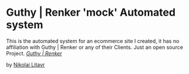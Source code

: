 # Guthy | Renker 'mock' Automated system

This is the automated system for an ecommerce site I created, it has no affiliation with Guthy | Renker or any of their Clients. Just an open source Project.
[*Guthy | Renker*](http://www.guthy-renker.com/our-story/)

by [Nikolai Litavr](https://github.com/nlitavr)